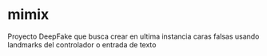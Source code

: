# mimix

Proyecto DeepFake que busca crear en ultima instancia caras falsas usando landmarks del controlador o entrada de texto

